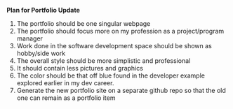 **Plan for Portfolio Update**

1. The portfolio should be one singular webpage
2. The portfolio should focus more on my profession as a project/program manager
3. Work done in the software development space should be shown as hobby/side work
4. The overall style should be more simplistic and professional
5. It should contain less pictures and graphics
6. The color should be that off blue found in the developer example explored earlier in my dev career.
7. Generate the new portfolio site on a separate github repo so that the old one can remain as a portfolio item
